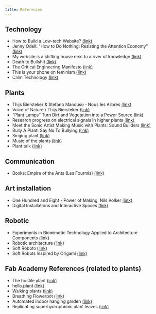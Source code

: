 ```yaml
---
title: References
---
```


## Technology

- How to Build a Low-tech Website? [(link)](https://solar.lowtechmagazine.com/2018/09/how-to-build-a-lowtech-website.html)
- Jenny Odell: "How to Do Nothing: Resisting the Attention Economy" [(link)](https://www.youtube.com/watch?v=izjlP9qtmBU)
- My website is a shifting house next to a river of knowledge [(link)](https://thecreativeindependent.com/people/laurel-schwulst-my-website-is-a-shifting-house-next-to-a-river-of-knowledge-what-could-yours-be/)
- Death to Bullshit [(link)](http://deathtobullshit.com/)
- The Critical Engineering Manifesto [(link)](https://criticalengineering.org/en)
- This is your phone on feminism [(link)](https://conversationalist.org/2019/09/13/feminism-explains-our-toxic-relationships-with-our-smartphones/)
- Calm Technology [(link)](https://calmtech.com/)


## Plants

- Thijs Biersteker & Stefano Mancuso - Nous les Arbres [(link)](https://www.youtube.com/watch?v=ukcOmdeVQcM)
- Voice of Nature / Thijs Biersteker [(link)](https://www.youtube.com/watch?v=AGbmut3hy7w)
- “Plant Lamps” Turn Dirt and Vegetation into a Power Source [(link)](https://www.technologyreview.com/s/543781/plant-lamps-turn-dirt-and-vegetation-into-a-power-source/)
- Research progress on electrical signals in higher plants [(link)](https://www.sciencedirect.com/science/article/pii/S1002007109000161)
- Meet the Sonic Artist Making Music with Plants: Sound Builders [(link)](https://www.youtube.com/watch?v=wYU18eiiFt4)
- Bully A Plant: Say No To Bullying [(link)](https://www.youtube.com/watch?v=Yx6UgfQreYY&feature=youtu.be)
- Singing plant [(link)](https://www.instructables.com/id/Singing-plant-Make-your-plant-sing-with-Arduino-/)
- Music of the plants [(link)](https://upliftconnect.com/music-of-the-plants/)
- Plant talk [(link)](https://www.the-scientist.com/features/plant-talk-38209)

## Communication

- Books: Empire of the Ants (Les Fourmis) [(link)](https://en.wikipedia.org/wiki/Empire_of_the_Ants_(novel))

## Art installation

- One Hundred and Eight - Power of Making, Nils Völker [(link)](https://vimeo.com/27197947)
- Digital Installations and Interactive Spaces [(link)](https://architizer.com/blog/inspiration/collections/digital-art-projection-installations/)

## Robotic

- Experiments in Biomimetic Technology Applied to Architecture Components [(link)](https://www.youtube.com/watch?v=MhhFja6tghc)
- Robotic architecture [(link)](https://www.youtube.com/watch?v=m5VWHUvKt48)
- Soft Roboto [(link)](https://www.youtube.com/watch?v=q2Q-taHAo7Q)
- Soft Robots Inspired by Origami [(link)](https://www.youtube.com/watch?v=ARSKahntQDA)

## Fab Academy References (related to plants)

- The hostile plant [(link)](http://fab.cba.mit.edu/classes/863.18/EECS/people/miana/finals.html)
- hello.plant [(link)](http://fab.cba.mit.edu/classes/863.09/people/lifeform/07/index.html)
- Walking plants [(link)](http://fab.cba.mit.edu/classes/863.10/people/hiro.tanaka/pages/page_01.html)
- Breathing Flowerpot [(link)](http://fab.cba.mit.edu/classes/863.19/Harvard/people/hsingh/project.html)
- Automated indoor hanging garden [(link)](http://fab.academany.org/2019/labs/berytech/students/nagi-abdelnour/final%20project%20dev.html)
- Replicating superhydrophobic plant leaves [(link)](http://archive.fabacademy.org/archives/2017/woma/students/238/assignment12.html)


